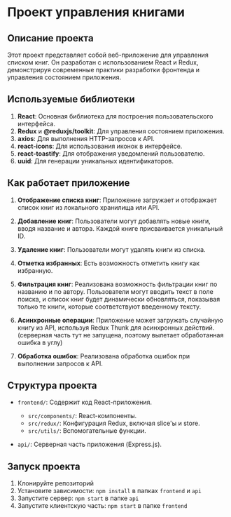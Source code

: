 # Проект управления книгами

## Описание проекта

Этот проект представляет собой веб-приложение для управления списком книг. Он разработан с использованием React и Redux, демонстрируя современные практики разработки фронтенда и управления состоянием приложения.

## Используемые библиотеки

1. **React**: Основная библиотека для построения пользовательского интерфейса.
2. **Redux** и **@reduxjs/toolkit**: Для управления состоянием приложения.
3. **axios**: Для выполнения HTTP-запросов к API.
4. **react-icons**: Для использования иконок в интерфейсе.
5. **react-toastify**: Для отображения уведомлений пользователю.
6. **uuid**: Для генерации уникальных идентификаторов.

## Как работает приложение

1. **Отображение списка книг**: Приложение загружает и отображает список книг из локального хранилища или API.

2. **Добавление книг**: Пользователи могут добавлять новые книги, вводя название и автора. Каждой книге присваивается уникальный ID.

3. **Удаление книг**: Пользователи могут удалять книги из списка.

4. **Отметка избранных**: Есть возможность отметить книгу как избранную.

5. **Фильтрация книг**: Реализована возможность фильтрации книг по названию и по автору. Пользователи могут вводить текст в поле поиска, и список книг будет динамически обновляться, показывая только те книги, которые соответствуют введенному тексту.

6. **Асинхронные операции**: Приложение может загружать случайную книгу из API, используя Redux Thunk для асинхронных действий. (серверная часть тут не запущена, поэтому вылетает обработанная ошибка в углу)

7. **Обработка ошибок**: Реализована обработка ошибок при выполнении запросов к API.

## Структура проекта

- `frontend/`: Содержит код React-приложения.

  - `src/components/`: React-компоненты.
  - `src/redux/`: Конфигурация Redux, включая slice'ы и store.
  - `src/utils/`: Вспомогательные функции.

- `api/`: Серверная часть приложения (Express.js).

## Запуск проекта

1. Клонируйте репозиторий
2. Установите зависимости: `npm install` в папках `frontend` и `api`
3. Запустите сервер: `npm start` в папке `api`
4. Запустите клиентскую часть: `npm start` в папке `frontend`
